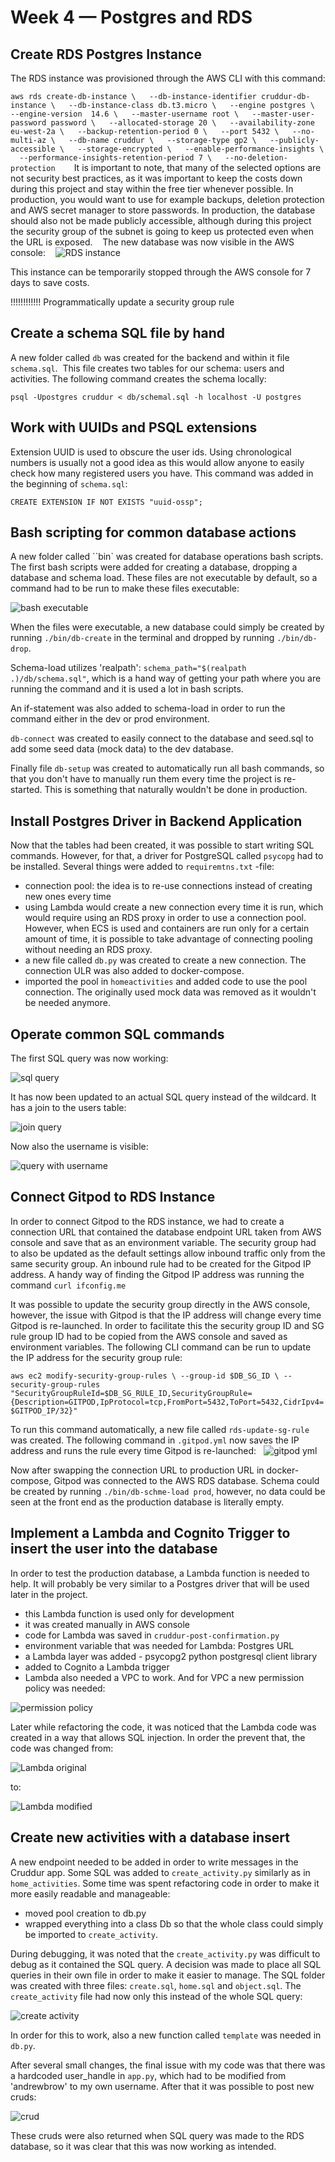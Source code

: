 # Week 4 — Postgres and RDS

## Create RDS Postgres Instance

The RDS instance was provisioned through the AWS CLI with this command:

``
aws rds create-db-instance \
  --db-instance-identifier cruddur-db-instance \
  --db-instance-class db.t3.micro \
  --engine postgres \
  --engine-version  14.6 \
  --master-username root \
  --master-user-password password \
  --allocated-storage 20 \
  --availability-zone eu-west-2a \
  --backup-retention-period 0 \
  --port 5432 \
  --no-multi-az \
  --db-name cruddur \
  --storage-type gp2 \
  --publicly-accessible \
  --storage-encrypted \
  --enable-performance-insights \
  --performance-insights-retention-period 7 \
  --no-deletion-protection
  ``
 
 It is important to note, that many of the selected options are not security best practices, as it was important to keep the costs down during this project and stay within the free tier whenever possible. In production, you would want to use for example backups, deletion protection and AWS secret manager to store passwords. In production, the database should also not be made publicly accessible, although during this project the security group of the subnet is going to keep us protected even when the URL is exposed. 
 
 The new database was now visible in the AWS console:
 
 ![RDS instance](assets/RDS_instance.png)

This instance can be temporarily stopped through the AWS console for 7 days to save costs.

!!!!!!!!!!!! Programmatically update a security group rule

## Create a schema SQL file by hand

A new folder called ``db`` was created for the backend and within it file ``schema.sql``.  This file creates two tables for our schema: users and activities. The following command creates the schema locally:

``psql -Upostgres cruddur < db/schemal.sql -h localhost -U postgres``

## Work with UUIDs and PSQL extensions

Extension UUID is used to obscure the user ids. Using chronological numbers is usually not a good idea as this would allow anyone to easily check how many registered users you have. This command was added in the beginning of ``schema.sql``:

``CREATE EXTENSION IF NOT EXISTS "uuid-ossp";``

## Bash scripting for common database actions

A new folder called ``bin` was created for database operations bash scripts. The first bash scripts were added for creating a database, dropping a database and schema load. These files are not executable by default, so a command had to be run to make these files executable:

![bash executable](assets/bash_executable.png)

When the files were executable, a new database could simply be created by running ``./bin/db-create`` in the terminal and dropped by running ``./bin/db-drop``.

Schema-load utilizes 'realpath': ``schema_path="$(realpath .)/db/schema.sql"``, which is a hand way of getting your path where you are running the command and it is used a lot in bash scripts. 

An if-statement was also added to schema-load in order to run the command either in the dev or prod environment. 

``db-connect`` was created to easily connect to the database and seed.sql to add some seed data (mock data) to the dev database.

Finally file ``db-setup`` was created to automatically run all bash commands, so that you don't have to manually run them every time the project is re-started. This is something that naturally wouldn't be done in production.

## Install Postgres Driver in Backend Application

Now that the tables had been created, it was possible to start writing SQL commands. However, for that, a driver for PostgreSQL called ``psycopg`` had to be installed. Several things were added to ``requiremtns.txt`` -file:
- connection pool: the idea is to re-use connections instead of creating new ones every time
- using Lambda would create a new connection every time it is run, which would require using an RDS proxy in order to use a connection pool. However, when ECS is used and containers are run only for a certain amount of time, it is possible to take advantage of connecting pooling without needing an RDS proxy.
- a new file called ``db.py`` was created to create a new connection. The connection ULR was also added to docker-compose.
- imported the pool in ``homeactivities`` and added code to use the pool connection. The originally used mock data was removed as it wouldn't be needed anymore.


## Operate common SQL commands

The first SQL query was now working:

![sql query](assets/sql_query.png)

It has now been updated to an actual SQL query instead of the wildcard. It has a join to the users table:

![join query](assets/join_query.png)

Now also the username is visible:

![query with username](assets/query_with_username.png)


## Connect Gitpod to RDS Instance

In order to connect Gitpod to the RDS instance, we had to create a connection URL that contained the database endpoint URL taken from AWS console and save that as an environment variable. The security group had to also be updated as the default settings allow inbound traffic only from the same security group. An inbound rule had to be created for the Gitpod IP address. A handy way of finding the Gitpod IP address was running the command ``curl ifconfig.me``

It was possible to update the security group directly in the AWS console, however, the issue with Gitpod is that the IP address will change every time Gitpod is re-launched. In order to facilitate this the security group ID and SG rule group ID had to be copied from the AWS console and saved as environment variables. The following CLI command can be run to update the IP address for the security group rule:

``
aws ec2 modify-security-group-rules \
--group-id $DB_SG_ID \
--security-group-rules "SecurityGroupRuleId=$DB_SG_RULE_ID,SecurityGroupRule={Description=GITPOD,IpProtocol=tcp,FromPort=5432,ToPort=5432,CidrIpv4=$GITPOD_IP/32}"
``

To run this command automatically, a new file called ``rds-update-sg-rule`` was created. The following command in ``.gitpod.yml`` now saves the IP address and runs the rule every time Gitpod is re-launched:
 
![gitpod yml](assets/gitpod_yml.png)

Now after swapping the connection URL to production URL in docker-compose, Gitpod was connected to the AWS RDS database. Schema could be created by running ``./bin/db-schme-load prod``, however, no data could be seen at the front end as the production database is literally empty. 

## Implement a Lambda and Cognito Trigger to insert the user into the database

In order to test the production database, a Lambda function is needed to help. It will probably be very similar to a Postgres driver that will be used later in the project. 
- this Lambda function is used only for development
- it was created manually in AWS console
- code for Lambda was saved in ``cruddur-post-confirmation.py``
- environment variable that was needed for Lambda: Postgres URL
- a Lambda layer was added - psycopg2 python postgresql client library
- added to Cognito a Lambda trigger
- Lambda also needed a VPC to work. And for VPC a new permission policy was needed:

![permission policy](assets/permission_policy.png)

Later while refactoring the code, it was noticed that the Lambda code was created in a way that allows SQL injection. In order the prevent that, the code was changed from:

![Lambda original](assets/lambda_original.png)

to:

![Lambda modified](assets/Lambda_modified.png)

## Create new activities with a database insert

A new endpoint needed to be added in order to write messages in the Cruddur app. Some SQL was added to ``create_activity.py`` similarly as in ``home_activities``. Some time was spent refactoring code in order to make it more easily readable and manageable:

- moved pool creation to db.py
- wrapped everything into a class Db so that the whole class could simply be imported to ``create_activity``.

During debugging, it was noted that the ``create_activity.py`` was difficult to debug as it contained the SQL query. A decision was made to place all SQL queries in their own file in order to make it easier to manage. The SQL folder was created with three files: ``create.sql``, ``home.sql`` and ``object.sql``. The ``create_activity`` file had now only this instead of the whole SQL query:

![create activity](assets/create_activity.png)

In order for this to work, also a new function called ``template`` was needed in ``db.py``.

After several small changes, the final issue with my code was that there was a hardcoded user_handle in ``app.py``, which had to be modified from 'andrewbrow' to my own username. After that it was possible to post new cruds:

![crud](assets/crud.png)

These cruds were also returned when SQL query was made to the RDS database, so it was clear that this was now working as intended.
